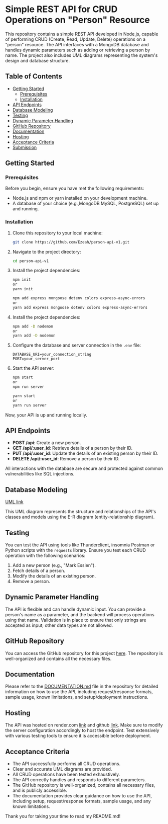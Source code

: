 # Simple REST API for CRUD Operations on "Person" Resource
This repository contains a simple REST API developed in Node.js, capable of performing CRUD (Create, Read, Update, Delete) operations on a "person" resource. The API interfaces with a MongoDB database and handles dynamic parameters such as adding or retrieving a person by name. The project also includes UML diagrams representing the system's design and database structure.

## Table of Contents
- [Getting Started](#getting-started)
  - [Prerequisites](#prerequisites)
  - [Installation](#installation)
- [API Endpoints](#api-endpoints)
- [Database Modeling](#database-modeling)
- [Testing](#testing)
- [Dynamic Parameter Handling](#dynamic-parameter-handling)
- [GitHub Repository](#github-repository)
- [Documentation](#documentation)
- [Hosting](#hosting)
- [Acceptance Criteria](#acceptance-criteria)
- [Submission](#submission)

## Getting Started

### Prerequisites
Before you begin, ensure you have met the following requirements:
- Node.js and npm or yarn installed on your development machine.
- A database of your choice (e.g.,MongoDB MySQL, PostgreSQL) set up and running.

### Installation
1. Clone this repository to your local machine:
   ```bash
   git clone https://github.com/Ezeah/person-api-v1.git
   ```
2. Navigate to the project directory:
   ```bash
   cd person-api-v1
   ```

3. Install the project dependencies:
   ```bash
   npm init 
   or 
   yarn init

   npm add express mongoose dotenv colors express-async-errors 
   or
   yarn add express mongoose dotenv colors express-async-errors
   ```

4. Install the project dependencies:
   ```bash
   npm add -D nodemon
   or
   yarn add -D nodemon
   ```

5. Configure the database and server connection in the `.env` file:
   ```
   DATABASE_URI=your_connection_string
   PORT=your_server_port
   ```

6. Start the API server:
   ```bash
   npm start
   or
   npm run server

   yarn start
   or
   yarn run server
   ```

Now, your API is up and running locally.

## API Endpoints
- **POST /api**: Create a new person.
- **GET /api/:user_id**: Retrieve details of a person by their ID.
- **PUT /api/:user_id**: Update the details of an existing person by their ID.
- **DELETE /api/:user_id**: Remove a person by their ID.

All interactions with the database are secure and protected against common vulnerabilities like SQL injections.

## Database Modeling
[UML link](https://viewer.diagrams.net/?tags=%7B%7D&highlight=0000ff&edit=_blank&layers=1&nav=1#G1GqXfvowghratJMjnYXssR6x5Nla-t4dw)

This UML diagram represents the structure and relationships of the API's classes and models
using the E-R diagram (entity-relationship diagram).

## Testing
You can test the API using tools like Thunderclient, insomnia Postman or Python scripts with the `requests` library. Ensure you test each CRUD operation with the following scenarios:
1. Add a new person (e.g., "Mark Essien").
2. Fetch details of a person.
3. Modify the details of an existing person.
4. Remove a person.

## Dynamic Parameter Handling
The API is flexible and can handle dynamic input. You can provide a person's name as a parameter, and the backend will process operations using that name. Validation is in place to ensure that only strings are accepted as input; other data types are not allowed.

## GitHub Repository
You can access the GitHub repository for this project [here](https://github.com/Ezeah/person-api-v1/tree/main). The repository is well-organized and contains all the necessary files.

## Documentation
Please refer to the [DOCUMENTATION.md](https://github.com/Ezeah/person-api-v1/blob/main/docs/documentation.md) file in the repository for detailed information on how to use the API, including request/response formats, sample usage, known limitations, and setup/deployment instructions.

## Hosting
The API was hosted on render.com [link](https://person-api-v1-com.onrender.com/api) and github [link](https://github.com/Ezeah/person-api-v1). Make sure to modify the server configuration accordingly to host the endpoint. Test extensively with various testing tools to ensure it is accessible before deployment.

## Acceptance Criteria
- The API successfully performs all CRUD operations.
- Clear and accurate UML diagrams are provided.
- All CRUD operations have been tested exhaustively.
- The API correctly handles and responds to different parameters.
- The GitHub repository is well-organized, contains all necessary files, and is publicly accessible.
- The documentation provides clear guidance on how to use the API, including setup, request/response formats, sample usage, and any known limitations.

Thank you for taking your time to read my README.md!
